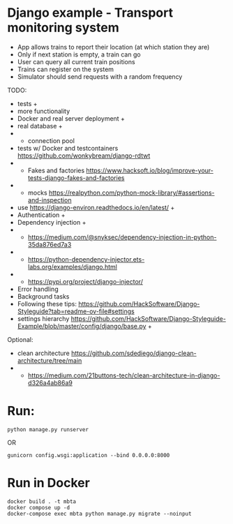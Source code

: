 # Django example - Transport monitoring system
* App allows trains to report their location (at which station they are)
* Only if next station is empty, a train can go
* User can query all current train positions
* Trains can register on the system
* Simulator should send requests with a random frequency

TODO:
* tests +
* more functionality
* Docker and real server deployment +
* real database +
* * connection pool  
* tests w/ Docker and testcontainers https://github.com/wonkybream/django-rdtwt
* * Fakes and factories https://www.hacksoft.io/blog/improve-your-tests-django-fakes-and-factories
* * mocks https://realpython.com/python-mock-library/#assertions-and-inspection
* use https://django-environ.readthedocs.io/en/latest/ +
* Authentication +
* Dependency injection +
* * https://medium.com/@snyksec/dependency-injection-in-python-35da876ed7a3
* * https://python-dependency-injector.ets-labs.org/examples/django.html
* * https://pypi.org/project/django-injector/
* Error handling
* Background tasks
* Following these tips: https://github.com/HackSoftware/Django-Styleguide?tab=readme-ov-file#settings
* settings hierarchy https://github.com/HackSoftware/Django-Styleguide-Example/blob/master/config/django/base.py +  

Optional:
* clean architecture https://github.com/sdediego/django-clean-architecture/tree/main
* * https://medium.com/21buttons-tech/clean-architecture-in-django-d326a4ab86a9

# Run:
```python manage.py runserver```

OR

```gunicorn config.wsgi:application --bind 0.0.0.0:8000```

# Run in Docker
```
docker build . -t mbta
docker compose up -d 
docker-compose exec mbta python manage.py migrate --noinput
```